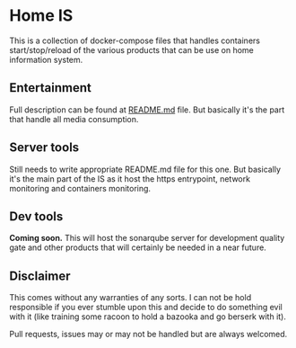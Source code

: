 # Home IS
This is a collection of docker-compose files that handles containers start/stop/reload of the various
products that can be use on home information system.

## Entertainment

Full description can be found at 
[README.md](https://github.com/Maskime/media-server/tree/master/entertainment)
file. But basically it's the part that handle all media consumption.

## Server tools

Still needs to write appropriate README.md file for this one.
But basically it's the main part of the IS as it host the https entrypoint, network monitoring and
containers monitoring.

## Dev tools

**Coming soon.** This will host the sonarqube server for development quality gate and other products
that will certainly be needed in a near future.

## Disclaimer

This comes without any warranties of any sorts. I can not be hold responsible if you ever stumble upon this and decide to do something
evil with it (like training some racoon to hold a bazooka and go berserk with it).

Pull requests, issues may or may not be handled but are always welcomed.